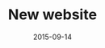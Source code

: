 ---
date: 2015-09-14
title: 'New website'
template: post
thumbnail: ''
slug: new-website
categories:
  - General
---
